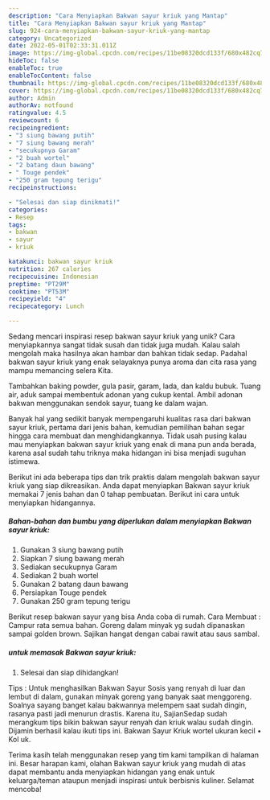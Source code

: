 ```yaml
---
description: "Cara Menyiapkan Bakwan sayur kriuk yang Mantap"
title: "Cara Menyiapkan Bakwan sayur kriuk yang Mantap"
slug: 924-cara-menyiapkan-bakwan-sayur-kriuk-yang-mantap
category: Uncategorized
date: 2022-05-01T02:33:31.011Z
image: https://img-global.cpcdn.com/recipes/11be08320dcd133f/680x482cq70/bakwan-sayur-kriuk-foto-resep-utama.jpg
hideToc: false
enableToc: true
enableTocContent: false
thumbnail: https://img-global.cpcdn.com/recipes/11be08320dcd133f/680x482cq70/bakwan-sayur-kriuk-foto-resep-utama.jpg
cover: https://img-global.cpcdn.com/recipes/11be08320dcd133f/680x482cq70/bakwan-sayur-kriuk-foto-resep-utama.jpg
author: Admin
authorAv: notfound
ratingvalue: 4.5
reviewcount: 6
recipeingredient:
- "3 siung bawang putih"
- "7 siung bawang merah"
- "secukupnya Garam"
- "2 buah wortel"
- "2 batang daun bawang"
- " Touge pendek"
- "250 gram tepung terigu"
recipeinstructions:

- "Selesai dan siap dinikmati!"
categories:
- Resep
tags:
- bakwan
- sayur
- kriuk

katakunci: bakwan sayur kriuk 
nutrition: 267 calories
recipecuisine: Indonesian
preptime: "PT29M"
cooktime: "PT53M"
recipeyield: "4"
recipecategory: Lunch

---
```





Sedang mencari inspirasi resep bakwan sayur kriuk yang unik? Cara menyiapkannya sangat tidak susah dan tidak juga mudah. Kalau salah mengolah maka hasilnya akan hambar dan bahkan tidak sedap. Padahal bakwan sayur kriuk yang enak selayaknya punya aroma dan cita rasa yang mampu memancing selera Kita.





Tambahkan baking powder, gula pasir, garam, lada, dan kaldu bubuk. Tuang air, aduk sampai membentuk adonan yang cukup kental. Ambil adonan bakwan menggunakan sendok sayur, tuang ke dalam wajan.

Banyak hal yang sedikit banyak mempengaruhi kualitas rasa dari bakwan sayur kriuk, pertama dari jenis bahan, kemudian pemilihan bahan segar hingga cara membuat dan menghidangkannya. Tidak usah pusing kalau mau menyiapkan bakwan sayur kriuk yang enak di mana pun anda berada, karena asal sudah tahu triknya maka hidangan ini bisa menjadi suguhan istimewa.






Berikut ini ada beberapa tips dan trik praktis dalam mengolah bakwan sayur kriuk yang siap dikreasikan. Anda dapat menyiapkan Bakwan sayur kriuk memakai 7 jenis bahan dan 0 tahap pembuatan. Berikut ini cara untuk menyiapkan hidangannya.

<!--inarticleads1-->

##### Bahan-bahan dan bumbu yang diperlukan dalam menyiapkan Bakwan sayur kriuk:

1. Gunakan 3 siung bawang putih
1. Siapkan 7 siung bawang merah
1. Sediakan secukupnya Garam
1. Sediakan 2 buah wortel
1. Gunakan 2 batang daun bawang
1. Persiapkan  Touge pendek
1. Gunakan 250 gram tepung terigu


Berikut resep bakwan sayur yang bisa Anda coba di rumah. Cara Membuat : Campur rata semua bahan. Goreng dalam minyak yg sudah dipanaskan sampai golden brown. Sajikan hangat dengan cabai rawit atau saus sambal. 

<!--inarticleads2-->

#####  untuk memasak Bakwan sayur kriuk:


1. Selesai dan siap dihidangkan!

Tips : Untuk menghasilkan Bakwan Sayur Sosis yang renyah di luar dan lembut di dalam, gunakan minyak goreng yang banyak saat menggoreng. Soalnya sayang banget kalau bakwannya melempem saat sudah dingin, rasanya pasti jadi menurun drastis. Karena itu, SajianSedap sudah merangkum tips bikin bakwan sayur renyah dan kriuk walau sudah dingin. Dijamin berhasil kalau ikuti tips ini. Bakwan Sayur Kriuk wortel ukuran kecil • Kol uk. 

Terima kasih telah menggunakan resep yang tim kami tampilkan di halaman ini. Besar harapan kami, olahan Bakwan sayur kriuk yang mudah di atas dapat membantu anda menyiapkan hidangan yang enak untuk keluarga/teman ataupun menjadi inspirasi untuk berbisnis kuliner. Selamat mencoba!
